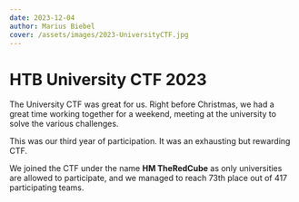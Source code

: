 ```yaml
---
date: 2023-12-04
author: Marius Biebel
cover: /assets/images/2023-UniversityCTF.jpg
---
```


# HTB University CTF 2023

The University CTF was great for us. Right before Christmas, we had a great time working together for a weekend, meeting at the university to solve the various challenges.

This was our third year of participation. It was an exhausting but rewarding CTF.

We joined the CTF under the name **HM TheRedCube** as only universities are allowed to participate, and we managed to reach 73th place out of 417 participating teams.